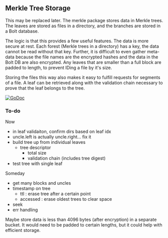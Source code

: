 ## Merkle Tree Storage
This may be replaced later. The merkle package stores data in Merkle trees. The
leaves are stored as files in a directory, and the branches are stored in a Bolt
database.

The logic is that this provides a few useful features. The data is more secure
at rest. Each forest (Merkle trees in a directory) has a key, the data cannot
be read without that key. Further, it is difficult to even gather meta-data
because the file names are the encrypted hashes and the data in the Bolt DB are
also encrypted. Any leaves that are smaller than a full block are padded to
length, to prevent IDing a file by it's size.

Storing the files this way also makes it easy to fulfill requests for segments
of a file. A leaf can be retrieved along with the validation chain necessary to
prove that the leaf belongs to the tree.

[![GoDoc](https://godoc.org/github.com/dist-ribut-us/merkle?status.svg)](https://godoc.org/github.com/dist-ribut-us/merkle)

### To-do
Now
* in leaf validaiton, confirm dirs based on leaf idx
* uncle.left is actually uncle.right... fix it
* build tree up from individual leaves
  * tree descriptor
    * total size
    * validation chain (includes tree digest)
* test tree with single leaf

Someday
* get many blocks and uncles
* timestamp on tree
  * ttl : erase tree after a certain point
  * accessed : erase oldest trees to clear space 
* seek
* err handling


Maybe store data is less than 4096 bytes (after encryption) in a separate
bucket. It would need to be padded to certain lengths, but it could help with
efficient storage.